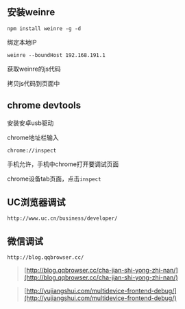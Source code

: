 ## 安装weinre

    npm install weinre -g -d

绑定本地IP

    weinre --boundHost 192.168.191.1

获取weinre的js代码

拷贝js代码到页面中


## chrome devtools

安装安卓usb驱动

chrome地址栏输入

    chrome://inspect

手机允许，手机中chrome打开要调试页面

chrome设备tab页面，点击`inspect`


## UC浏览器调试

    http://www.uc.cn/business/developer/

## 微信调试

    http://blog.qqbrowser.cc/



> [http://blog.qqbrowser.cc/cha-jian-shi-yong-zhi-nan/](http://blog.qqbrowser.cc/cha-jian-shi-yong-zhi-nan/)

> [http://yujiangshui.com/multidevice-frontend-debug/](http://yujiangshui.com/multidevice-frontend-debug/)
